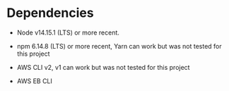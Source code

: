 # Dependencies

- Node v14.15.1 (LTS) or more recent. 

- npm 6.14.8 (LTS) or more recent, Yarn can work but was not tested for this project

- AWS CLI v2, v1 can work but was not tested for this project

- AWS EB CLI 
 